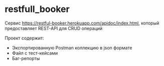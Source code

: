 # restfull_booker

Сервис https://restful-booker.herokuapp.com/apidoc/index.html, который предоставляет REST-API для СRUD операций

Проект содержит: 
- Экспортированную Postman коллекцию в json формате
- Файл с тест-кейсами
- Баг-репорты
